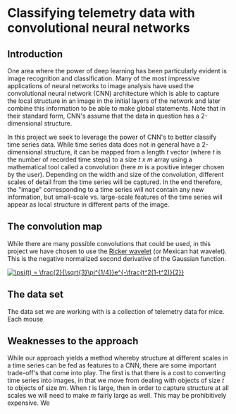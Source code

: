 # Classifying telemetry data with convolutional neural networks

## Introduction

One area where the power of deep learning has been particularly evident is image recognition and classification. Many of the most impressive applications of neural networks to image analysis have used the convolutional neural network (CNN) architecture which is able to capture the local structure in an image in the initial layers of the network and later combine this information to be able to make global statements. Note that in their standard form, CNN's assume that the data in question has a 2-dimensional structure.

In this project we seek to leverage the power of CNN's to better classify time series data. While time series data does not in general have a 2-dimensional structure, it can be mapped from a length *t* vector (where *t* is the number of recorded time steps) to a size *t x m* array using a mathematical tool called a convolution (here *m* is a positive integer chosen by the user). Depending on the width and size of the convolution, different scales of detail from the time series will be captured. In the end therefore, the "image" corresponding to a time series will not contain any new information, but small-scale vs. large-scale features of the time series will appear as local structure in different parts of the image.

## The convolution map

While there are many possible convolutions that could be used, in this project we have chosen to use the [Ricker wavelet](https://en.wikipedia.org/wiki/Mexican_hat_wavelet) (or Mexican hat wavelet). This is the negative normalized second derivative of the Gaussian function. 

<a href="https://www.codecogs.com/eqnedit.php?latex=\psi(t)&space;=&space;\frac{2}{\sqrt{3}\pi^{1/4}}e^{-\frac{t^2(1-t^2)}{2}}" target="_blank"><img src="https://latex.codecogs.com/gif.latex?\psi(t)&space;=&space;\frac{2}{\sqrt{3}\pi^{1/4}}e^{-\frac{t^2(1-t^2)}{2}}" title="\psi(t) = \frac{2}{\sqrt{3}\pi^{1/4}}e^{-\frac{t^2(1-t^2)}{2}}" /></a>

## The data set

The data set we are working with is a collection of telemetry data for mice. Each mouse 

## Weaknesses to the approach

While our approach yields a method whereby structure at different scales in a time series can be fed as features to a CNN, there are some important trade-off's that come into play. The first is that there is a cost to converting time series into images, in that we move from dealing with objects of size *t* to objects of size *tm*. When *t* is large, then in order to capture structure at all scales we will need to make *m* fairly large as well. This may be prohibitively expensive. We 
